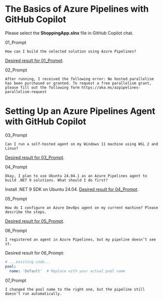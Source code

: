 # The Basics of Azure Pipelines with GitHub Copilot

Please select the **ShoppingApp.slnx** file in GitHub Copilot chat.

01_Prompt
```
How can I build the selected solution using Azure Pipelines?
```
[Desired result for 01_Prompt](02_Setup_Azure_Pipelines/01_azure-pipelines.yml).

02_Prompt
```
After running, I received the following error: No hosted parallelism has been purchased or granted. To request a free parallelism grant, please fill out the following form https://aka.ms/azpipelines-parallelism-request
```

# Setting Up an Azure Pipelines Agent with GitHub Copilot

03_Prompt
```
Can I run a self-hosted agent on my Windows 11 machine using WSL 2 and Linux?
```
[Desired result for 03_Prompt](02_Setup_Azure_Pipelines/02_install-ubuntu-24-04.ps1).

04_Prompt
```
Okay, I plan to use Ubuntu 24.04.1 as an Azure Pipelines agent to build .NET 9 solutions. What should I do first?
```
Install .NET 9 SDK on Ubuntu 24.04.
[Desired result for 04_Prompt](02_Setup_Azure_Pipelines/03_install-dotnet-sdk.sh).

05_Prompt
```
How do I configure an Azure DevOps agent on my current machine? Please describe the steps.
```
[Desired result for 05_Prompt](02_Setup_Azure_Pipelines/04_configure-self-hosted-agent.sh).

06_Prompt
```
I registered an agent in Azure Pipelines, but my pipeline doesn’t see it.
```
Desired result for 06_Prompt:
```yml
# ...existing code...
pool:
  name: 'Default'  # Replace with your actual pool name
```

07_Prompt
```
I changed the pool name to the right one, but the pipeline still doesn’t run automatically.
```